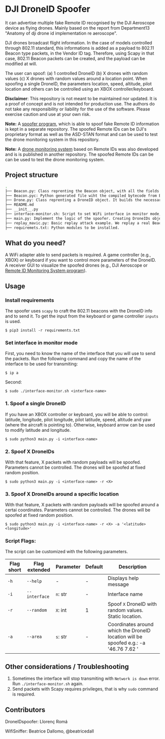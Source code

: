 # DJI DroneID Spoofer
It can advertise multiple fake Remote ID recognised by the DJI Aeroscope device as flying drones. Mainly based on the report from Department13 "Anatomy of dji drone id implementation re aeroscope". 

DJI drones broadcast flight information. In the case of models controlled through 802.11 standard, this informations is added as a payload to 802.11 Beacon type 
packets, in the Vendor ID tag. Therefore, using Scapy in that case, 802.11 Beacon packets can be created, and the payload can be modified at will.

The user can spoof: (a) 1 controlled DroneID (b) X drones with random values  (c) X drones with random values around a location point. When spoofing a single DroneID, the parameters location, speed, altitude, pilot location and others can be controlled using an XBOX controller/keyboard.

**Disclaimer**: This repository is not meant to be maintained nor updated. It is a proof of concept and is not intended for production use. The authors do not take any responsibility or liability for the use of the software. Please exercise caution and use at your own risk.

**Note:** A [spoofer program](https://github.com/cyber-defence-campus/droneRemoteID_spoofer),  which is able to spoof fake Remote ID information is kept in a separate repository. The spoofed Remote IDs can be DJI's proprietary format as well as the ASD-STAN format and can be used to test the drone monitoring system in this repository.

**Note:** A [drone monitoring system](https://github.com/cyber-defence-campus/RemoteIDReceiver) based on Remote IDs was also developed and is is published in another repository. The spoofed Remote IDs can be  can be used to test the drone monitoring system.

## Project structure
```bash
.
├── Beacon.py: Class reprenting the Beacon object, with all the fields according to 802.11. It builds a Beacon with Scapy
├── Beacon.pyc: Python generated file wiht the compiled bytecode from Beacon.py
├── Drone.py: Class reprenting a DroneID object. It builds the necessary DroneID fields according to the DJI format
├── README.md
├── __init__.py
├── interface-monitor.sh: Script to set WiFi interface in monitor mode, which is necessary to send/receive all wifi traffic.
├── main.py: Implement the logic of the spoofer. Creating DroneIDs objects from Drone class, creating Beacons associated to the DroneIDs, generating the whole 802.11 packet and transmiting them in a loop.
├── replay_mavic.py: Basic replay attack example. We replay a real Beacon captured (with Wireshark) from a DJI Mavic drone. 
├── requiremets.txt: Python modules to be installed.
```



## What do you need?
A WiFi adapter able to send packets is required.
A game controller (e.g., XBOX) or keyboard if you want to control more parameters of the DroneID.
A receiver GUI to visualize the spoofed drones (e.g., DJI Aeroscope or [Remote ID Monitoring System program](https://github.com/cyber-defence-campus/RemoteIDReceiver)).


## Usage

### Install requirements
The spoofer uses `scapy` to craft the 802.11 beacons with the DroneID info and to send it. To get the input from the keyboard or game controller `inputs` is used.

`$ pip3 install -r requirements.txt` 


### Set interface in monitor mode
First, you need to know the name of the interface that you will use to send the packets. Run the following command and copy the name of the interface to be used for transmiting:

`$ ip a` 

Second: 

`$ sudo ./interface-monitor.sh <interface-name>`

### 1. Spoof a single DroneID
If you have an XBOX controller or keyboard, you will be able to control: latitude, longitude, pilot longitude, pilot latitude, speed, altitude and yaw (where the aircraft is pointing to).
Otherwise, keyboard arrow can be used to modify latitude and longitude.

`$ sudo python3 main.py -i <interface-name> `



### 2. Spoof X DroneIDs
With that feature, X packets with random payloads will be spoofed. Parameters cannot be controlled. The drones will be spoofed at fixed random position.

`$ sudo python3 main.py -i <interface-name> -r <X>`

### 3. Spoof X DroneIDs around a specific location
With that feature, X packets with random payloads will be spoofed around a certai coordinates. Parameters cannot be controlled. The drones will be spoofed at fixed random position.

`$ sudo python3 main.py -i <interface-name> -r <X> -a '<latitude> <longitude>'`

### Script Flags:

The script can be customized with the following parameters.

| Flag short | Flag extended | Parameter                  | Default                                           | Description                                    |
|------------|---------------|----------------------------|---------------------------------------------------|------------------------------------------------|
| `-h`       | `--help`      | -                          | -                                                 | Displays help message                          |
| `-i`       | `--interface` | `n`: str                   | -                                   | Interface name                                 |
| `-r`       | `--random`    | `X`: int                   | 1                                                 | Spoof `X` DroneID with random values. Static location.       |
| `-a`       | `--area`   | `s`: str                   | -                                                 | Coordinates around which the DroneID location will be spoofed e.g.: -a '46.76 7.62 '                 |


## Other considerations / Troubleshooting
1. Sometimes the interface will stop transmiting with `Network is down` error. Run `./interface-monitor.sh` again.
2. Send packets with Scapy requires privileges, that is why `sudo` command is required.

## Contributors
DroneIDspoofer:  Llorenç Romá

WifiSniffer:     Beatrice Dallomo, @beatricedall
